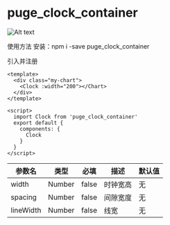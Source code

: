 # puge_clock_container
![Alt text](http://puge-10017157.cossh.myqcloud.com/github8600/clock-container/%E5%BD%95%E5%88%B6_2018_01_29_22_02_51_78.gif)

使用方法 
安装：npm i -save puge_clock_container

引入并注册

```
<template>
  <div class="my-chart">
    <Clock :width="200"></Chart>
  </div>
</template>

<script>
  import Clock from 'puge_clock_container'
  export default {
    components: {
      Clock
    }
  }
</script>
```

|参数名 | 类型 | 必填 | 描述 | 默认值|
|-------|-------|-------|-------|-------|
|width | Number| false | 时钟宽高 | 无|
|spacing | Number| false | 间隙宽度 | 无|
|lineWidth | Number| false | 线宽 | 无|